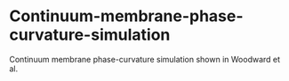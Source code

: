 # Continuum-membrane-phase-curvature-simulation
Continuum membrane phase-curvature simulation shown in Woodward et al.
